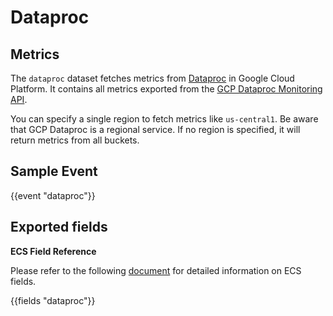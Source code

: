 # Dataproc

## Metrics

The `dataproc` dataset fetches metrics from [Dataproc](https://cloud.google.com/dataproc/) in Google Cloud Platform. It contains all metrics exported from the [GCP Dataproc Monitoring API](https://cloud.google.com/monitoring/api/metrics_gcp#gcp-dataproc).

You can specify a single region to fetch metrics like `us-central1`. Be aware that GCP Dataproc is a regional service. If no region is specified, it will return metrics from all buckets.

## Sample Event
    
{{event "dataproc"}}

## Exported fields

**ECS Field Reference**

Please refer to the following [document](https://www.elastic.co/guide/en/ecs/current/ecs-field-reference.html) for detailed information on ECS fields.

{{fields "dataproc"}}